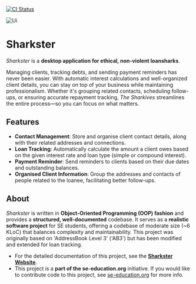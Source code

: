 [![CI Status](https://github.com/se-edu/addressbook-level3/workflows/Java%20CI/badge.svg)](https://github.com/se-edu/addressbook-level3/actions)

![Ui](docs/images/Ui.png)

# Sharkster

*Sharkster* is a **desktop application for ethical, non-violent loansharks**.

Managing clients, tracking debts, and sending payment reminders has never been easier. With automatic interest calculations and well-organized client details, you can stay on top of your business while maintaining professionalism. Whether it's grouping related contacts, scheduling follow-ups, or ensuring accurate repayment tracking, *The Sharkives* streamlines the entire process—so you can focus on what matters.

## Features

- **Contact Management**: Store and organise client contact details, along with their related addresses and connections.
- **Loan Tracking**: Automatically calculate the amount a client owes based on the given interest rate and loan type (simple or compound interest).
- **Payment Reminder**: Send reminders to clients based on their due dates and outstanding balances.
- **Organised Client Information**: Group the addresses and contacts of people related to the loanee, facilitating better follow-ups.

## About

*Sharkster* is written in **Object-Oriented Programming (OOP) fashion** and provides a **structured, well-documented** codebase.
It serves as a **realistic software project** for SE students, offering a codebase of moderate size (~6 KLoC) that balances complexity and maintainability.
This project was originally based on 'AddressBook Level 3' ('AB3') but has been modified and extended for loan tracking.


* For the detailed documentation of this project, see the **[Sharkster Website](https://ay2425s2-cs2103t-t14-2.github.io/tp/index.html)**.
* This project is a **part of the se-education.org** initiative. If you would like to contribute code to this project, see [se-education.org](https://se-education.org/#contributing-to-se-edu) for more info.
